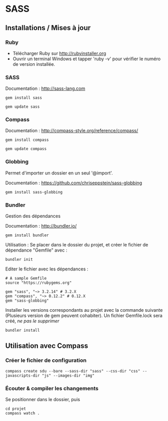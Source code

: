 # SASS

## Installations / Mises à jour

### Ruby

* Télécharger Ruby sur http://rubyinstaller.org
* Ouvrir un terminal Windows et tapper 'ruby -v' pour vérifier le numéro de version installée.

### SASS
Documentation : http://sass-lang.com

```
gem install sass
```

```
gem update sass
```


### Compass
Documentation : http://compass-style.org/reference/compass/

```
gem install compass
```

```
gem update compass
```


### Globbing
Permet d'importer un dossier en un seul '@import'.

Documentation : https://github.com/chriseppstein/sass-globbing

```
gem install sass-globbing
```


### Bundler
Gestion des dépendances

Documentation : http://bundler.io/

```
gem install bundler
```

Utilisation : Se placer dans le dossier du projet, et créer le fichier de dépendance "Gemfile" avec :

```
bundler init
```

Editer le fichier avec les dépendances :

```
# A sample Gemfile
source "https://rubygems.org"

gem "sass", "~> 3.2.14" # 3.2.X
gem "compass", "~> 0.12.2" # 0.12.X
gem "sass-globbing"
```

Installer les versions correspondants au projet avec la commande suivante (Plusieurs version de gem peuvent cohabiter).
Un fichier Gemfile.lock sera créé, *ne pas le supprimer*

```
bundler install
```




## Utilisation avec Compass

### Créer le fichier de configuration

```
compass create sdu --bare --sass-dir "sass" --css-dir "css" --javascripts-dir "js" --images-dir "img"
```

### Écouter & compiler les changements

Se positionner dans le dossier, puis

```
cd projet
compass watch .
```

